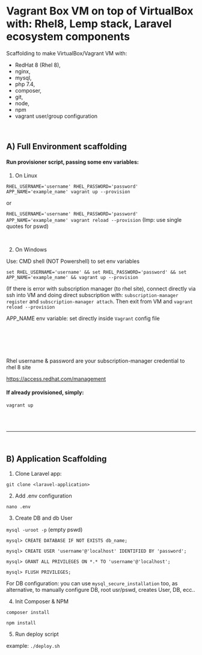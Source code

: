 # Vagrant Box VM on top of VirtualBox with: Rhel8, Lemp stack, Laravel ecosystem components
Scaffolding to make VirtualBox/Vagrant VM with:
- RedHat 8 (Rhel 8), 
- nginx, 
- mysql, 
- php 7.4, 
- composer, 
- git, 
- node, 
- npm
- vagrant user/group configuration

<br/>

## A) Full Environment scaffolding
#### Run provisioner script, passing some env variables:

1) On Linux

`RHEL_USERNAME='username' RHEL_PASSWORD='password' APP_NAME='example_name' vagrant up --provision`

or

`RHEL_USERNAME='username' RHEL_PASSWORD='password' APP_NAME='example_name' vagrant reload --provision` (Imp: use single quotes for pswd)

<br/>

2) On Windows

Use: CMD shell (NOT Powershell) to set env variables 

`set RHEL_USERNAME='username' && set RHEL_PASSWORD='password' && set APP_NAME='example_name' && vagrant up --provision`

(If there is error with subscription manager (to rhel site), connect directly via ssh into VM and doing direct subscription with:
`subscription-manager register`  and `subscription-manager attach`. Then exit from VM and `vagrant reload --provision`

APP_NAME env variable: set directly inside `Vagrant` config file 

<br/>

<br/>

<br/>

<br/>

Rhel username & password are your subscription-manager credential to rhel 8 site

https://access.redhat.com/management 

#### If already provisioned, simply:
`vagrant up`

<br/>
<br/>

---

<br/>

## B) Application Scaffolding

1. Clone Laravel app:

`git clone <laravel-application>`

2. Add .env configuration

`nano .env`

3. Create DB and db User

`mysql -uroot -p`  (empty pswd)

`mysql> CREATE DATABASE IF NOT EXISTS db_name;`

`mysql> CREATE USER 'username'@'localhost' IDENTIFIED BY 'password';`

`mysql> GRANT ALL PRIVILEGES ON *.* TO 'username'@'localhost';`

`mysql> FLUSH PRIVILEGES;`

For DB configuration: you can use `mysql_secure_installation` too, as alternative, to manually configure DB, root usr/pswd, creates User, DB, ecc..

4. Init Composer & NPM

`composer install`

`npm install`

5. Run deploy script

example: `./deploy.sh`


